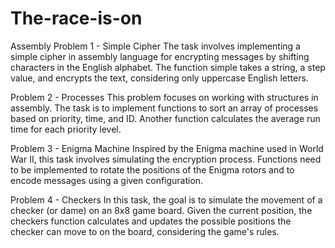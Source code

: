 # The-race-is-on
Assembly
Problem 1 - Simple Cipher
The task involves implementing a simple cipher in assembly language for encrypting messages by shifting characters in the English alphabet. The function simple takes a string, a step value, and encrypts the text, considering only uppercase English letters.

Problem 2 - Processes
This problem focuses on working with structures in assembly. The task is to implement functions to sort an array of processes based on priority, time, and ID. Another function calculates the average run time for each priority level.

Problem 3 - Enigma Machine
Inspired by the Enigma machine used in World War II, this task involves simulating the encryption process. Functions need to be implemented to rotate the positions of the Enigma rotors and to encode messages using a given configuration.

Problem 4 - Checkers
In this task, the goal is to simulate the movement of a checker (or dame) on an 8x8 game board. Given the current position, the checkers function calculates and updates the possible positions the checker can move to on the board, considering the game's rules.
